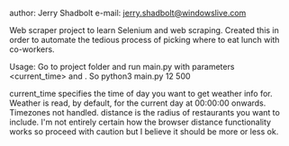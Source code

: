 author: Jerry Shadbolt
e-mail: jerry.shadbolt@windowslive.com

Web scraper project to learn Selenium and web scraping. Created this in order to automate the tedious process of picking where to eat lunch with co-workers.

Usage: 
Go to project folder and run main.py with parameters <current_time> and <distance>. So python3 main.py 12 500

current_time specifies the time of day you want to get weather info for. Weather is read, by default, for the current day at 00:00:00 onwards. Timezones not handled. distance is the radius of restaurants you want to include. I'm not entirely certain how the browser distance functionality works so proceed with caution but I believe it should be more or less ok. 
